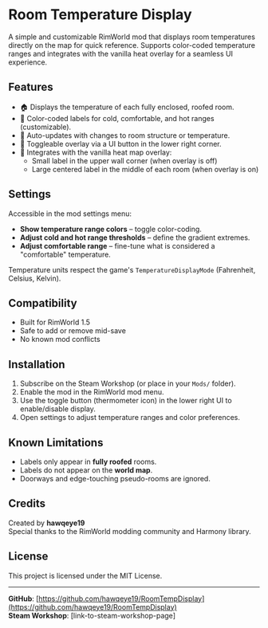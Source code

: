 ﻿# Room Temperature Display

A simple and customizable RimWorld mod that displays room temperatures directly on the map for quick reference. Supports color-coded temperature ranges and integrates with the vanilla heat overlay for a seamless UI experience.

## Features

- 🏠 Displays the temperature of each fully enclosed, roofed room.
- 🔴 Color-coded labels for cold, comfortable, and hot ranges (customizable).
- 🔁 Auto-updates with changes to room structure or temperature.
- 🔧 Toggleable overlay via a UI button in the lower right corner.
- 🧊 Integrates with the vanilla heat map overlay:
  - Small label in the upper wall corner (when overlay is off)
  - Large centered label in the middle of each room (when overlay is on)

## Settings

Accessible in the mod settings menu:
- **Show temperature range colors** – toggle color-coding.
- **Adjust cold and hot range thresholds** – define the gradient extremes.
- **Adjust comfortable range** – fine-tune what is considered a "comfortable" temperature.

Temperature units respect the game's `TemperatureDisplayMode` (Fahrenheit, Celsius, Kelvin).

## Compatibility

- Built for RimWorld 1.5
- Safe to add or remove mid-save
- No known mod conflicts

## Installation

1. Subscribe on the Steam Workshop (or place in your `Mods/` folder).
2. Enable the mod in the RimWorld mod menu.
3. Use the toggle button (thermometer icon) in the lower right UI to enable/disable display.
4. Open settings to adjust temperature ranges and color preferences.

## Known Limitations

- Labels only appear in **fully roofed** rooms.
- Labels do not appear on the **world map**.
- Doorways and edge-touching pseudo-rooms are ignored.

## Credits

Created by **hawqeye19**  
Special thanks to the RimWorld modding community and Harmony library.

## License

This project is licensed under the MIT License.

---

**GitHub**: [https://github.com/hawqeye19/RoomTempDisplay](https://github.com/hawqeye19/RoomTempDisplay)  
**Steam Workshop**: [link-to-steam-workshop-page]
